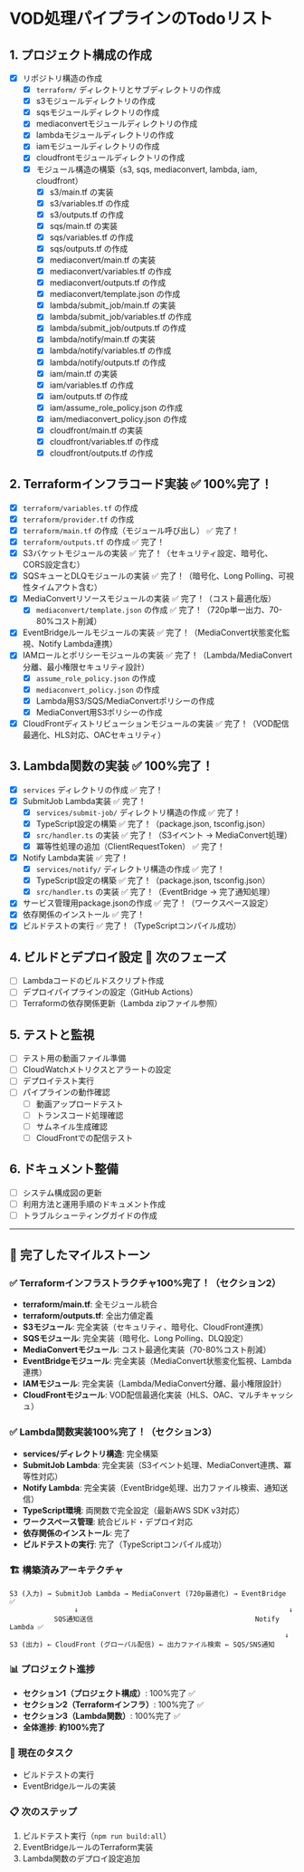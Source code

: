 # VOD処理パイプラインのTodoリスト

## 1. プロジェクト構成の作成
- [x] リポジトリ構造の作成
  - [x] `terraform/` ディレクトリとサブディレクトリの作成
  - [x] s3モジュールディレクトリの作成
  - [x] sqsモジュールディレクトリの作成
  - [x] mediaconvertモジュールディレクトリの作成
  - [x] lambdaモジュールディレクトリの作成
  - [x] iamモジュールディレクトリの作成
  - [x] cloudfrontモジュールディレクトリの作成
  - [x] モジュール構造の構築（s3, sqs, mediaconvert, lambda, iam, cloudfront）
    - [x] s3/main.tf の実装
    - [x] s3/variables.tf の作成
    - [x] s3/outputs.tf の作成
    - [x] sqs/main.tf の実装
    - [x] sqs/variables.tf の作成
    - [x] sqs/outputs.tf の作成
    - [x] mediaconvert/main.tf の実装
    - [x] mediaconvert/variables.tf の作成
    - [x] mediaconvert/outputs.tf の作成
    - [x] mediaconvert/template.json の作成
    - [x] lambda/submit_job/main.tf の実装
    - [x] lambda/submit_job/variables.tf の作成
    - [x] lambda/submit_job/outputs.tf の作成
    - [x] lambda/notify/main.tf の実装
    - [x] lambda/notify/variables.tf の作成
    - [x] lambda/notify/outputs.tf の作成
    - [x] iam/main.tf の実装
    - [x] iam/variables.tf の作成
    - [x] iam/outputs.tf の作成
    - [x] iam/assume_role_policy.json の作成
    - [x] iam/mediaconvert_policy.json の作成
    - [x] cloudfront/main.tf の実装
    - [x] cloudfront/variables.tf の作成
    - [x] cloudfront/outputs.tf の作成

## 2. Terraformインフラコード実装 ✅ **100%完了！**
- [x] `terraform/variables.tf` の作成
- [x] `terraform/provider.tf` の作成
- [x] `terraform/main.tf` の作成（モジュール呼び出し） ✅ 完了！
- [x] `terraform/outputs.tf` の作成 ✅ 完了！
- [x] S3バケットモジュールの実装 ✅ 完了！（セキュリティ設定、暗号化、CORS設定含む）
- [x] SQSキューとDLQモジュールの実装 ✅ 完了！（暗号化、Long Polling、可視性タイムアウト含む）
- [x] MediaConvertリソースモジュールの実装 ✅ 完了！（コスト最適化版）
  - [x] `mediaconvert/template.json` の作成 ✅ 完了！（720p単一出力、70-80%コスト削減）
- [x] EventBridgeルールモジュールの実装 ✅ 完了！（MediaConvert状態変化監視、Notify Lambda連携）
- [x] IAMロールとポリシーモジュールの実装 ✅ 完了！（Lambda/MediaConvert分離、最小権限セキュリティ設計）
  - [x] `assume_role_policy.json` の作成
  - [x] `mediaconvert_policy.json` の作成
  - [x] Lambda用S3/SQS/MediaConvertポリシーの作成
  - [x] MediaConvert用S3ポリシーの作成
- [x] CloudFrontディストリビューションモジュールの実装 ✅ 完了！（VOD配信最適化、HLS対応、OACセキュリティ）

## 3. Lambda関数の実装 ✅ **100%完了！**
- [x] `services` ディレクトリの作成 ✅ 完了！
- [x] SubmitJob Lambda実装 ✅ 完了！
  - [x] `services/submit-job/` ディレクトリ構造の作成 ✅ 完了！
  - [x] TypeScript設定の構築 ✅ 完了！（package.json, tsconfig.json）
  - [x] `src/handler.ts` の実装 ✅ 完了！（S3イベント → MediaConvert処理）
  - [x] 冪等性処理の追加（ClientRequestToken） ✅ 完了！
- [x] Notify Lambda実装 ✅ 完了！
  - [x] `services/notify/` ディレクトリ構造の作成 ✅ 完了！
  - [x] TypeScript設定の構築 ✅ 完了！（package.json, tsconfig.json）
  - [x] `src/handler.ts` の実装 ✅ 完了！（EventBridge → 完了通知処理）
- [x] サービス管理用package.jsonの作成 ✅ 完了！（ワークスペース設定）
- [x] 依存関係のインストール ✅ 完了！
- [x] ビルドテストの実行 ✅ 完了！（TypeScriptコンパイル成功）

## 4. ビルドとデプロイ設定 🔄 **次のフェーズ**
- [ ] Lambdaコードのビルドスクリプト作成
- [ ] デプロイパイプラインの設定（GitHub Actions）
- [ ] Terraformの依存関係更新（Lambda zipファイル参照）

## 5. テストと監視
- [ ] テスト用の動画ファイル準備
- [ ] CloudWatchメトリクスとアラートの設定
- [ ] デプロイテスト実行
- [ ] パイプラインの動作確認
  - [ ] 動画アップロードテスト
  - [ ] トランスコード処理確認
  - [ ] サムネイル生成確認
  - [ ] CloudFrontでの配信テスト

## 6. ドキュメント整備
- [ ] システム構成図の更新
- [ ] 利用方法と運用手順のドキュメント作成
- [ ] トラブルシューティングガイドの作成

---

## 🎉 **完了したマイルストーン**

### ✅ **Terraformインフラストラクチャ100%完了！**（セクション2）
- **terraform/main.tf**: 全モジュール統合 
- **terraform/outputs.tf**: 全出力値定義
- **S3モジュール**: 完全実装（セキュリティ、暗号化、CloudFront連携）
- **SQSモジュール**: 完全実装（暗号化、Long Polling、DLQ設定）
- **MediaConvertモジュール**: コスト最適化実装（70-80%コスト削減）
- **EventBridgeモジュール**: 完全実装（MediaConvert状態変化監視、Lambda連携）
- **IAMモジュール**: 完全実装（Lambda/MediaConvert分離、最小権限設計）
- **CloudFrontモジュール**: VOD配信最適化実装（HLS、OAC、マルチキャッシュ）

### ✅ **Lambda関数実装100%完了！**（セクション3）
- **services/ディレクトリ構造**: 完全構築
- **SubmitJob Lambda**: 完全実装（S3イベント処理、MediaConvert連携、冪等性対応）
- **Notify Lambda**: 完全実装（EventBridge処理、出力ファイル検索、通知送信）
- **TypeScript環境**: 両関数で完全設定（最新AWS SDK v3対応）
- **ワークスペース管理**: 統合ビルド・デプロイ対応
- **依存関係のインストール**: 完了
- **ビルドテストの実行**: 完了（TypeScriptコンパイル成功）

### 🏗️ **構築済みアーキテクチャ**
```
S3 (入力) → SubmitJob Lambda → MediaConvert (720p最適化) → EventBridge ✅
                ↓                                                    ↓
           SQS通知送信                                        Notify Lambda ✅
                                                                    ↓
S3 (出力) ← CloudFront (グローバル配信) ← 出力ファイル検索 ← SQS/SNS通知
```

### 📊 **プロジェクト進捗**
- **セクション1（プロジェクト構成）**: 100%完了 ✅
- **セクション2（Terraformインフラ）**: 100%完了 ✅
- **セクション3（Lambda関数）**: 100%完了 ✅
- **全体進捗**: **約100%完了**

### 🔄 **現在のタスク**
- ビルドテストの実行
- EventBridgeルールの実装

### 📋 **次のステップ**
1. ビルドテスト実行（`npm run build:all`）
2. EventBridgeルールのTerraform実装
3. Lambda関数のデプロイ設定追加 